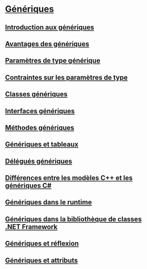 # [Génériques](index.md)
## [Introduction aux génériques](introduction-to-generics.md)
## [Avantages des génériques](benefits-of-generics.md)
## [Paramètres de type générique](generic-type-parameters.md)
## [Contraintes sur les paramètres de type](constraints-on-type-parameters.md)
## [Classes génériques](generic-classes.md)
## [Interfaces génériques](generic-interfaces.md)
## [Méthodes génériques](generic-methods.md)
## [Génériques et tableaux](generics-and-arrays.md)
## [Délégués génériques](generic-delegates.md)
## [Différences entre les modèles C++ et les génériques C#](differences-between-cpp-templates-and-csharp-generics.md)
## [Génériques dans le runtime](generics-in-the-run-time.md)
## [Génériques dans la bibliothèque de classes .NET Framework](generics-in-the-net-framework-class-library.md)
## [Génériques et réflexion](generics-and-reflection.md)
## [Génériques et attributs](generics-and-attributes.md)
